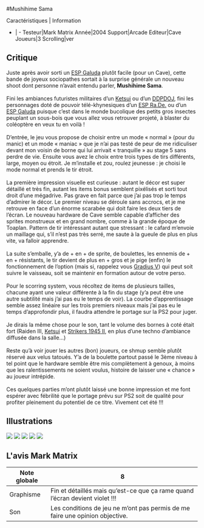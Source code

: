 #Mushihime Sama

Caractéristiques | Information
- | -
Testeur|Mark Matrix
Année|2004
Support|Arcade
Editeur|Cave
Joueurs|3
Scrolling|ver

## Critique
Juste après avoir sorti un <a href="http://www.shmup.com/index.php?page=fiche&id=472">ESP Galuda</a> plutôt facile (pour un Cave), cette bande de joyeux sociopathes sortait à la surprise générale un nouveau shoot dont personne n’avait entendu parler, <b>Mushihime Sama</b>.<br/><br/>Fini les ambiances futuristes militaires d’un <a href="http://www.shmup.com/index.php?page=fiche&id=482">Ketsui</a> ou d’un <a href="http://www.shmup.com/index.php?page=fiche&id=477">DDPDOJ</a>, fini les personnages doté de pouvoir télé-khynesiques d’un <a href="http://www.shmup.com/index.php?page=fiche&id=81">ESP Ra.De.</a> ou d’un <a href="http://www.shmup.com/index.php?page=fiche&id=472">ESP Galuda</a> puisque c’est dans le monde bucolique des petits gros insectes peuplant un sous-bois que vous allez vous retrouver projeté, à blaster du coléoptère en veux tu en voilà ! <br/><br/>D’entrée, le jeu vous propose de choisir entre un mode « normal » (pour du manic) et un mode « maniac » que je n’ai pas testé de peur de me ridiculiser devant mon voisin de borne qui lui arrivait « tranquille » au stage 5 sans perdre de vie. Ensuite vous avez le choix entre trois types de tirs différents, large, moyen ou étroit. Je m’installe et zou, roulez jeunesse : je choisi le mode normal et prends le tir étroit.<br/><br/>La première impression visuelle est curieuse : autant le décor est super détaillé et très fin, autant les items bonus semblent pixélisés et sorti tout droit d’une mégadrive. Pas grave en fait parce que j’ai pas trop le temps d’admirer le décor. Le premier niveau se déroule sans accrocs, et je me retrouve en face d’un énorme scarabée qui doit faire les deux tiers de l’écran. Le nouveau hardware  de Cave semble capable d’afficher des sprites monstrueux et en grand nombre, comme à la grande époque de Toaplan. Pattern de tir intéressant autant que stressant : le cafard m’envoie un maillage qui, s’il n’est pas très serré, me saute à la gueule de plus en plus vite, va falloir apprendre.<br/><br/>La suite s’emballe, y’a de + en  + de sprite, de boulettes, les ennemis de + en + résistants, le tir devient de plus en + gros et je pige (enfin) le fonctionnement de l’option (mais si, rappelez vous <a href="http://www.shmup.com/index.php?page=fiche&id=538">Gradius V</a>) qui peut soit suivre le vaisseau, soit se maintenir en formation autour de votre perso.<br/><br/>Pour le scorring system, vous récoltez de items de plusieurs tailles, chacune ayant une valeur différente à la fin du stage (y’a peut être une autre subtilité mais j’ai pas eu le temps de voir). La courbe d’apprentissage semble assez linéaire sur les trois premiers niveaux mais j’ai pas eu le temps d’approfondir plus, il faudra attendre le portage sur la PS2 pour juger.<br/><br/>Je dirais la même chose pour le son, tant le volume des bornes à coté était fort (Raiden III, <a href="http://www.shmup.com/index.php?page=fiche&id=482">Ketsui</a> et <a href="http://www.shmup.com/index.php?page=fiche&id=273">Strikers 1945 II</a>, en plus d’une techno d’ambiance diffusée dans la salle…)<br/><br/>Reste qu’à voir jouer les autres (bon) joueurs, ce shmup semble plutôt réservé aux velus tatoués. Y’a de la boulette partout  passé le 3ème niveau à tel point que le hardware semble être mis complètement à genoux, à moins que les ralentissements ne soient voulus, histoire de laisser une « chance » au joueur intrépide. <br/><br/>Ces quelques parties m’ont plutôt laissé une bonne impression et me font espérer avec fébrilité que le portage prévu sur PS2 soit de qualité pour profiter pleinement du potentiel de ce titre. Vivement cet été !!! <br/>

## Illustrations
![](http://www.shmup.com/images/thumbs/img_fiche_1_767.png)
![](http://www.shmup.com/images/thumbs/img_fiche_2_767.png)
![](http://www.shmup.com/images/thumbs/img_fiche_3_767.png)
![](http://www.shmup.com/images/thumbs/img_fiche_4_767.png)
![](http://www.shmup.com/images/thumbs/)

## L'avis Mark Matrix
Note globale|8
-|-
Graphisme|Fin et détaillés mais qu’est-ce que ça rame quand l’écran devient violet !!!
Son|Les conditions de jeu ne m’ont pas permis de me faire une opinion objective.
